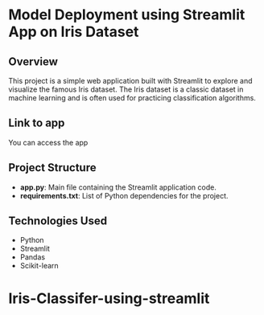 # Model Deployment using Streamlit App on Iris Dataset

## Overview

This project is a simple web application built with Streamlit to explore and visualize the famous Iris dataset. The Iris dataset is a classic dataset in machine learning and is often used for practicing classification algorithms.

## Link to app

You can access the app

## Project Structure

- **app.py**: Main file containing the Streamlit application code.
- **requirements.txt**: List of Python dependencies for the project.

## Technologies Used

- Python
- Streamlit
- Pandas
- Scikit-learn
# Iris-Classifer-using-streamlit
